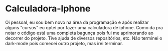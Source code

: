 # Calculadora-Iphone
Oi pessoal, eu sou bem novo na área da programação e após realizar alguns "cursos" eu optei por fazer uma calculadora de iphone. Como da pra notar o código está uma completa bagunça pois fui me aprimorando ao decorrer do projeto. Tive ajuda de diversos repositórios, etc. Não terminei o dark-mode pois comecei outro projeto, mas irei terminar.
